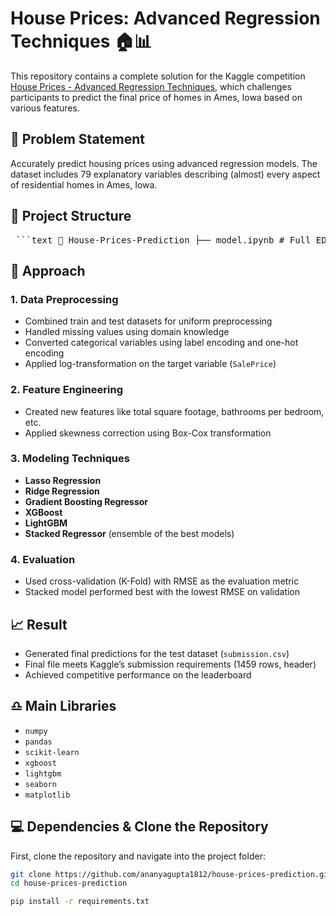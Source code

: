 # House Prices: Advanced Regression Techniques 🏠📊

This repository contains a complete solution for the Kaggle competition [House Prices - Advanced Regression Techniques](https://www.kaggle.com/competitions/house-prices-advanced-regression-techniques), which challenges participants to predict the final price of homes in Ames, Iowa based on various features.

## 📌 Problem Statement

Accurately predict housing prices using advanced regression models. The dataset includes 79 explanatory variables describing (almost) every aspect of residential homes in Ames, Iowa.

## 📂 Project Structure
<pre> ```text 📁 House-Prices-Prediction ├── model.ipynb # Full EDA, preprocessing, feature engineering, model building ├── submission.csv # Final CSV with 1459 predictions ├── train.csv # Training dataset ├── test.csv # Test dataset └── README.md # Project documentation ``` </pre>


## 🧪 Approach

### 1. Data Preprocessing
- Combined train and test datasets for uniform preprocessing
- Handled missing values using domain knowledge
- Converted categorical variables using label encoding and one-hot encoding
- Applied log-transformation on the target variable (`SalePrice`)

### 2. Feature Engineering
- Created new features like total square footage, bathrooms per bedroom, etc.
- Applied skewness correction using Box-Cox transformation

### 3. Modeling Techniques
- **Lasso Regression**
- **Ridge Regression**
- **Gradient Boosting Regressor**
- **XGBoost**
- **LightGBM**
- **Stacked Regressor** (ensemble of the best models)

### 4. Evaluation
- Used cross-validation (K-Fold) with RMSE as the evaluation metric
- Stacked model performed best with the lowest RMSE on validation

## 📈 Result

- Generated final predictions for the test dataset (`submission.csv`)
- Final file meets Kaggle’s submission requirements (1459 rows, header)
- Achieved competitive performance on the leaderboard


## ♎ Main Libraries

- `numpy`
- `pandas`
- `scikit-learn`
- `xgboost`
- `lightgbm`
- `seaborn`
- `matplotlib`

## 💻 Dependencies & Clone the Repository

First, clone the repository and navigate into the project folder:

```bash
git clone https://github.com/ananyagupta1812/house-prices-prediction.git
cd house-prices-prediction

pip install -r requirements.txt
